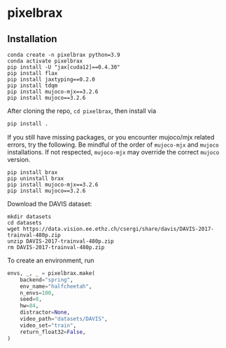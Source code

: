 # pixelbrax

## Installation
```
conda create -n pixelbrax python=3.9
conda activate pixelbrax
pip install -U "jax[cuda12]==0.4.30"
pip install flax
pip install jaxtyping==0.2.0
pip install tdqm
pip install mujoco-mjx==3.2.6
pip install mujoco==3.2.6
```

After cloning the repo, `cd pixelbrax`, then install via
```bash
pip install .
```

If you still have missing packages, or you encounter mujoco/mjx related errors, try the following. Be mindful of the order of `mujoco-mjx` and `mujoco` installations. If not respected, `mujoco-mjx` may override the correct `mujoco` version.
```
pip install brax
pip uninstall brax
pip install mujoco-mjx==3.2.6
pip install mujoco==3.2.6
```

Download the DAVIS dataset:

```
mkdir datasets
cd datasets
wget https://data.vision.ee.ethz.ch/csergi/share/davis/DAVIS-2017-trainval-480p.zip
unzip DAVIS-2017-trainval-480p.zip
rm DAVIS-2017-trainval-480p.zip
```

To create an environment, run
```python
envs, _, _ = pixelbrax.make(
    backend="spring",
    env_name="halfcheetah",
    n_envs=100,
    seed=0,
    hw=84,
    distractor=None,
    video_path="datasets/DAVIS",
    video_set="train",
    return_float32=False,
)
```

